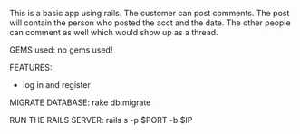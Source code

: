 This is a basic app using rails. The customer can post comments. The post will contain the person who posted the acct and the date. The other people can comment as well which would show up as a thread. 

GEMS used: no gems used!

FEATURES:
* log in and register

MIGRATE DATABASE: rake db:migrate

RUN THE RAILS SERVER: rails s -p $PORT -b $IP
